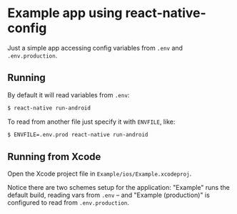# Example app using react-native-config

Just a simple app accessing config variables from `.env` and `.env.production`.


## Running

By default it will read variables from `.env`:

```bash
$ react-native run-android
```

To read from another file just specify it with `ENVFILE`, like:

```bash
$ ENVFILE=.env.prod react-native run-android
```

## Running from Xcode

Open the Xcode project file in `Example/ios/Example.xcodeproj`.

Notice there are two schemes setup for the application: "Example" runs the default build, reading vars from `.env` – and "Example (production)" is configured to read from `.env.production`.
